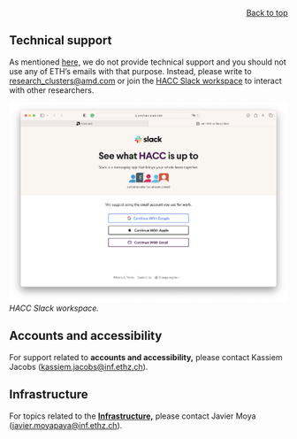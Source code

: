 <div id="readme" class="Box-body readme blob js-code-block-container">
<article class="markdown-body entry-content p-3 p-md-6" itemprop="text">
<p align="right">
<a href="https://github.com/fpgasystems/hacc#--heterogenous-accelerated-compute-cluster">Back to top</a>
</p>

# Technical support

As mentioned [here,](https://www.xilinx.com/member/xup_research_clusters.html) we do not provide technical support and you should not use any of ETH’s emails with that purpose. Instead, please write to [research_clusters@amd.com](mailto:research_clusters@amd.com) or join the [HACC Slack workspace](https://join.slack.com/t/amdhacc/shared_invite/zt-1kcx60g41-0PRQUtlpmw7CGeRfwxtyXA) to interact with other researchers. 

![HACC Slack workspace.](../imgs/slack.png "HACC Slack workspace.")
*HACC Slack workspace.*

## Accounts and accessibility
For support related to **accounts and accessibility,** please contact Kassiem Jacobs ([kassiem.jacobs@inf.ethz.ch](mailto:kassiem.jacobs@inf.ethz.ch)). 

## Infrastructure
For topics related to the [**Infrastructure,**](./infrastructure.md#infrastructure) please contact Javier Moya ([javier.moyapaya@inf.ethz.ch](mailto:javier.moyapaya@inf.ethz.ch)).